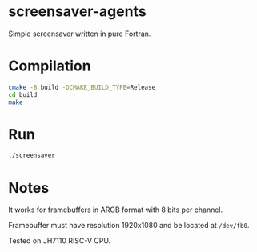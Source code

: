 # screensaver-agents

Simple screensaver written in pure Fortran.

# Compilation

```bash
cmake -B build -DCMAKE_BUILD_TYPE=Release
cd build
make
```

# Run

```bash
./screensaver
```

# Notes

It works for framebuffers in ARGB format with 8 bits per channel.

Framebuffer must have resolution 1920x1080 and be located at `/dev/fb0`.

Tested on JH7110 RISC-V CPU.
